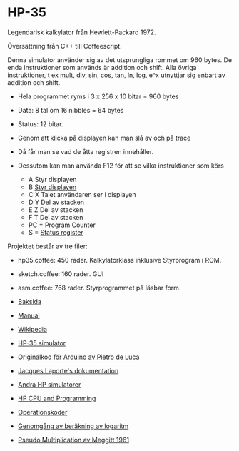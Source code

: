# HP-35

Legendarisk kalkylator från Hewlett-Packard 1972.

Översättning från C++ till Coffeescript.

Denna simulator använder sig av det utsprungliga rommet om 960 bytes.
De enda instruktioner som används är addition och shift.
Alla övriga instruktioner, t ex mult, div, sin, cos, tan, ln, log, e^x utnyttjar sig enbart av addition och shift.

* Hela programmet ryms i 3 x 256 x 10 bitar = 960 bytes
* Data: 8 tal om 16 nibbles = 64 bytes
* Status: 12 bitar.

* Genom att klicka på displayen kan man slå av och på trace
* Då får man se vad de åtta registren innehåller.
* Dessutom kan man använda F12 för att se vilka instruktioner som körs
  * A   Styr displayen
  * B   [Styr displayen](http://home.citycable.ch/pierrefleur/Jacques-Laporte/Output%20format.htm)
  * C X Talet användaren ser i displayen
  * D Y Del av stacken
  * E Z Del av stacken
  * F T Del av stacken
  * PC = Program Counter 
  * S = [Status register](http://home.citycable.ch/pierrefleur/Jacques-Laporte/status_bit_flags.htm)
  
Projektet består av tre filer:

* hp35.coffee: 450 rader. Kalkylatorklass inklusive Styrprogram i ROM.
* sketch.coffee: 160 rader. GUI
* asm.coffee: 768 rader. Styrprogrammet på läsbar form.

* [Baksida](https://www.keesvandersanden.nl/calculators/images/HP35_1302S48386_backlabel.jpg)

* [Manual](http://www.cs.columbia.edu/~sedwards/hp35colr.pdf)

* [Wikipedia](https://en.wikipedia.org/wiki/HP-35)

* [HP-35 simulator](http://www.hpmuseum.org/simulate/hp35sim/calc.html)

* [Originalkod för Arduino av Pietro de Luca](http://home.citycable.ch/pierrefleur/Jacques-Laporte/Image_deluca/hp35_lcd.pde)

* [Jacques Laporte's dokumentation](http://home.citycable.ch/pierrefleur/Jacques-Laporte/index-old.html)

* [Andra HP simulatorer](http://www.teenix.org/)

* [HP CPU and Programming](http://www.hpmuseum.org/techcpu.htm)

* [Operationskoder](http://home.citycable.ch/pierrefleur/HP-Classic/HP-ClassicOpcodeMap.html)

* [Genomgång av beräkning av logaritm](http://home.citycable.ch/pierrefleur/Jacques-Laporte/Logarithm_1.htm)

* [Pseudo Multiplication av Meggitt 1961](http://home.citycable.ch/pierrefleur/Jacques-Laporte/Meggitt_62.pdf)
  